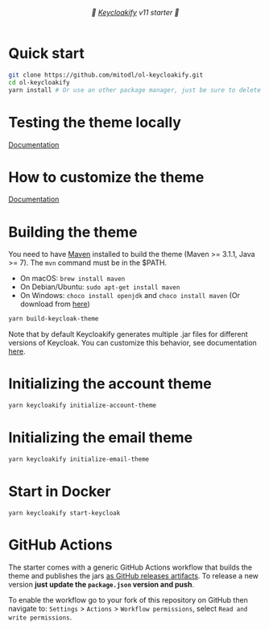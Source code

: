 <p align="center">
    <i>🚀 <a href="https://keycloakify.dev">Keycloakify</a> v11 starter 🚀</i>
    <br/>
    <br/>
</p>

# Quick start

```bash
git clone https://github.com/mitodl/ol-keycloakify.git
cd ol-keycloakify
yarn install # Or use an other package manager, just be sure to delete the yarn.lock if you use another package manager.
```

# Testing the theme locally

[Documentation](https://docs.keycloakify.dev/testing-your-theme)

# How to customize the theme

[Documentation](https://docs.keycloakify.dev/customization-strategies)

# Building the theme

You need to have [Maven](https://maven.apache.org/) installed to build the theme (Maven >= 3.1.1, Java >= 7).
The `mvn` command must be in the $PATH.

-   On macOS: `brew install maven`
-   On Debian/Ubuntu: `sudo apt-get install maven`
-   On Windows: `choco install openjdk` and `choco install maven` (Or download from [here](https://maven.apache.org/download.cgi))

```bash
yarn build-keycloak-theme
```

Note that by default Keycloakify generates multiple .jar files for different versions of Keycloak.
You can customize this behavior, see documentation [here](https://docs.keycloakify.dev/targeting-specific-keycloak-versions).

# Initializing the account theme

```bash
yarn keycloakify initialize-account-theme
```

# Initializing the email theme

```bash
yarn keycloakify initialize-email-theme
```

# Start in Docker

```
yarn keycloakify start-keycloak
```

# GitHub Actions

The starter comes with a generic GitHub Actions workflow that builds the theme and publishes
the jars [as GitHub releases artifacts](https://github.com/mitodl/ol-keycloakify/releases/tag/v10.0.0).
To release a new version **just update the `package.json` version and push**.

To enable the workflow go to your fork of this repository on GitHub then navigate to:
`Settings` > `Actions` > `Workflow permissions`, select `Read and write permissions`.
